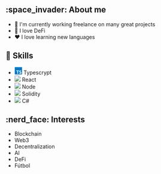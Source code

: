 <h2>:space_invader: About me</h2>

- :briefcase: I'm currently working freelance on many great projects
- :money_with_wings: I love DeFi
- :heart: I love learning new languages

<h2>🧰 Skills</h2>

- <img src="https://raw.githubusercontent.com/devicons/devicon/2ae2a900d2f041da66e950e4d48052658d850630/icons/typescript/typescript-original.svg" height="20" /> Typescrypt
- <img src="https://cdn.jsdelivr.net/gh/devicons/devicon/icons/react/react-original.svg" height="20" /> React
- <img src="https://cdn.jsdelivr.net/gh/devicons/devicon/icons/nodejs/nodejs-original.svg" height="20" /> Node
- <img src="https://cdn.jsdelivr.net/gh/devicons/devicon/icons/solidity/solidity-original.svg" height="20" /> Solidity
- <img src="https://cdn.jsdelivr.net/gh/devicons/devicon/icons/csharp/csharp-original.svg" height="20" /> C#

<h2>:nerd_face: Interests</h2>

- Blockchain
- Web3
- Decentralization
- AI
- DeFi
- Fútbol

<!--<p align="right"> <img src="https://komarev.com/ghpvc/?username=NicSuk&label=Profile%20views&color=ce9927&style=flat" alt="NicSuk" /> </p>-->

